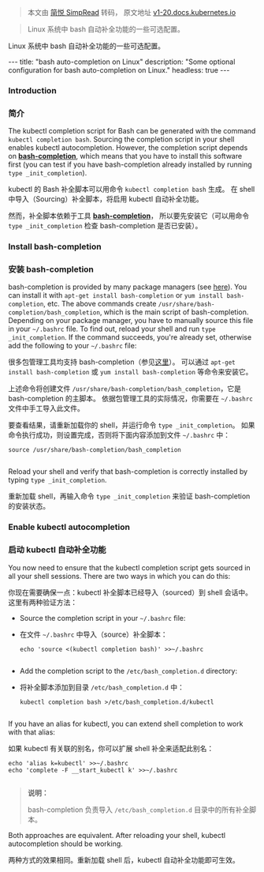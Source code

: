 > 本文由 [简悦 SimpRead](http://ksria.com/simpread/) 转码， 原文地址 [v1-20.docs.kubernetes.io](https://v1-20.docs.kubernetes.io/zh/docs/tasks/tools/included/optional-kubectl-configs-bash-linux/)

> Linux 系统中 bash 自动补全功能的一些可选配置。

Linux 系统中 bash 自动补全功能的一些可选配置。

--- title: "bash auto-completion on Linux" description: "Some optional configuration for bash auto-completion on Linux." headless: true ---

### Introduction

### 简介[](#introduction)

The kubectl completion script for Bash can be generated with the command `kubectl completion bash`. Sourcing the completion script in your shell enables kubectl autocompletion. However, the completion script depends on [**bash-completion**](https://github.com/scop/bash-completion), which means that you have to install this software first (you can test if you have bash-completion already installed by running `type _init_completion`).

kubectl 的 Bash 补全脚本可以用命令 `kubectl completion bash` 生成。 在 shell 中导入（Sourcing）补全脚本，将启用 kubectl 自动补全功能。

然而，补全脚本依赖于工具 [**bash-completion**](https://github.com/scop/bash-completion)， 所以要先安装它（可以用命令 `type _init_completion` 检查 bash-completion 是否已安装）。

### Install bash-completion

### 安装 bash-completion[](#install-bash-comletion)

bash-completion is provided by many package managers (see [here](https://github.com/scop/bash-completion#installation)). You can install it with `apt-get install bash-completion` or `yum install bash-completion`, etc. The above commands create `/usr/share/bash-completion/bash_completion`, which is the main script of bash-completion. Depending on your package manager, you have to manually source this file in your `~/.bashrc` file. To find out, reload your shell and run `type _init_completion`. If the command succeeds, you're already set, otherwise add the following to your `~/.bashrc` file:

很多包管理工具均支持 bash-completion（参见[这里](https://github.com/scop/bash-completion#installation)）。 可以通过 `apt-get install bash-completion` 或 `yum install bash-completion` 等命令来安装它。

上述命令将创建文件 `/usr/share/bash-completion/bash_completion`，它是 bash-completion 的主脚本。 依据包管理工具的实际情况，你需要在 `~/.bashrc` 文件中手工导入此文件。

要查看结果，请重新加载你的 shell，并运行命令 `type _init_completion`。 如果命令执行成功，则设置完成，否则将下面内容添加到文件 `~/.bashrc` 中：

```
source /usr/share/bash-completion/bash_completion


```

Reload your shell and verify that bash-completion is correctly installed by typing `type _init_completion`.

重新加载 shell，再输入命令 `type _init_completion` 来验证 bash-completion 的安装状态。

### Enable kubectl autocompletion

### 启动 kubectl 自动补全功能[](#enable-kubectl-autocompletion)

You now need to ensure that the kubectl completion script gets sourced in all your shell sessions. There are two ways in which you can do this:

你现在需要确保一点：kubectl 补全脚本已经导入（sourced）到 shell 会话中。 这里有两种验证方法：

- Source the completion script in your `~/.bashrc` file:

*   在文件 `~/.bashrc` 中导入（source）补全脚本：
    
    ```
    echo 'source <(kubectl completion bash)' >>~/.bashrc
    
    
    ```
    

- Add the completion script to the `/etc/bash_completion.d` directory:

*   将补全脚本添加到目录 `/etc/bash_completion.d` 中：
    
    ```
    kubectl completion bash >/etc/bash_completion.d/kubectl
    
    
    ```
    

If you have an alias for kubectl, you can extend shell completion to work with that alias:

如果 kubectl 有关联的别名，你可以扩展 shell 补全来适配此别名：

```
echo 'alias k=kubectl' >>~/.bashrc
echo 'complete -F __start_kubectl k' >>~/.bashrc


```

> **说明：**
> 
> bash-completion 负责导入 `/etc/bash_completion.d` 目录中的所有补全脚本。

Both approaches are equivalent. After reloading your shell, kubectl autocompletion should be working.

两种方式的效果相同。重新加载 shell 后，kubectl 自动补全功能即可生效。